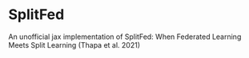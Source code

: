 # SplitFed
An unofficial jax implementation of SplitFed: When Federated Learning Meets Split Learning (Thapa et al. 2021)

